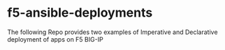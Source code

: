 # f5-ansible-deployments
The following Repo provides two examples of Imperative and Declarative deployment of apps on F5 BIG-IP
